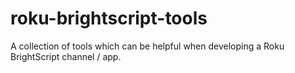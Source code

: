 # roku-brightscript-tools
A collection of tools which can be helpful when developing a Roku BrightScript channel / app.
